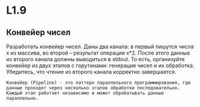 # L1.9
## Конвейер чисел
Разработать конвейер чисел. Даны два канала: в первый пишутся числа x из массива, во второй – результат операции x*2. После этого данные из второго канала должны выводиться в stdout. То есть, организуйте конвейер из двух этапов с горутинами: генерация чисел и их обработка. Убедитесь, что чтение из второго канала корректно завершается.

```text 
Конвейер (Pipeline) - это паттерн параллельного программирования, где данные проходят через несколько этапов обработки последовательно. Каждый этап работает независимо и может обрабатывать данные параллельно.
```